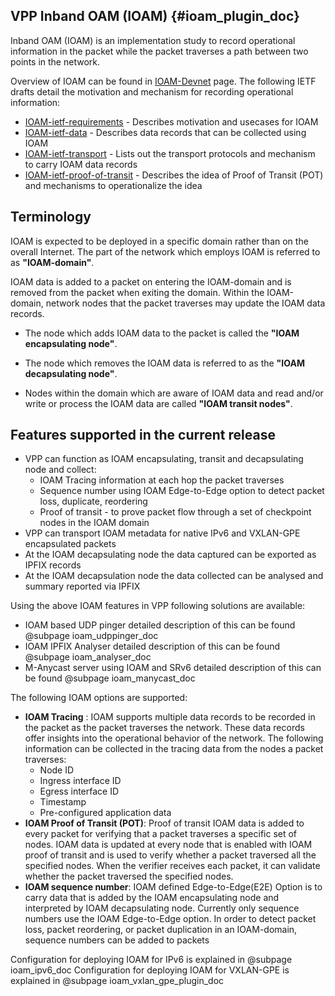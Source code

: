 ## VPP Inband OAM (IOAM)    {#ioam_plugin_doc}

Inband OAM (IOAM) is an implementation study to record operational
information in the packet while the packet traverses a path between
two points in the network.

Overview of IOAM can be found in [IOAM-Devnet] page.
The following IETF drafts detail the motivation and mechanism for
recording operational information:
 - [IOAM-ietf-requirements] - Describes motivation and usecases for IOAM
 - [IOAM-ietf-data] - Describes data records that can be collected using IOAM
 - [IOAM-ietf-transport] - Lists out the transport protocols
 and mechanism to carry IOAM data records
 - [IOAM-ietf-proof-of-transit] - Describes the idea of Proof of Transit (POT)
 and mechanisms to operationalize the idea

## Terminology
IOAM is expected to be deployed in a specific domain rather
than on the overall Internet. The part of the network which employs IOAM
is referred to as **"IOAM-domain"**.
  
IOAM data is added to a packet on entering the IOAM-domain
and is removed from the packet when exiting the domain.
Within the IOAM-domain, network nodes that the packet traverses
may update the IOAM data records.

- The node which adds IOAM data to the packet is called the
**"IOAM encapsulating node"**.

- The node which removes the IOAM data is referred to as the
**"IOAM decapsulating node"**.

- Nodes within the domain which are aware of IOAM data and read
and/or write or process the IOAM data are called
**"IOAM transit nodes"**.

## Features supported in the current release
 
- VPP can function as IOAM encapsulating, transit and decapsulating node and collect:
  - IOAM Tracing information at each hop the packet traverses
  - Sequence number using IOAM Edge-to-Edge option to detect packet loss, duplicate, reordering
  - Proof of transit - to prove packet flow through a set of checkpoint nodes in the IOAM domain
- VPP can transport IOAM metadata for native IPv6 and VXLAN-GPE encapsulated packets
- At the IOAM decapsulating node the data captured can be exported as IPFIX records
- At the IOAM decapsulation node the data collected can be analysed and summary reported via IPFIX

Using the above IOAM features in VPP following solutions are available:
- IOAM based UDP pinger detailed description of this can be found @subpage ioam_udppinger_doc
- IOAM IPFIX Analyser detailed description of this can be found @subpage ioam_analyser_doc
- M-Anycast server using IOAM and SRv6 detailed description of this can be
  found @subpage ioam_manycast_doc


The following IOAM options are supported:

- **IOAM Tracing** : IOAM supports multiple data records to be
recorded in the packet as the packet traverses the network.
These data records offer insights into the operational behavior of the network.
The following information can be collected in the tracing
data from the nodes a packet traverses:
  - Node ID
  - Ingress interface ID
  - Egress interface ID
  - Timestamp
  - Pre-configured application data
- **IOAM Proof of Transit (POT)**: Proof of transit IOAM data is
added to every packet for verifying that a packet traverses a specific
set of nodes.
IOAM data is updated at every node that is enabled with IOAM
proof of transit and is used to verify whether a packet traversed
all the specified nodes. When the verifier receives each packet,
it can validate whether the packet traversed the specified nodes.
- **IOAM sequence number**: IOAM defined Edge-to-Edge(E2E) Option is to carry data 
    that is added by the IOAM encapsulating node and interpreted by IOAM
   decapsulating node. Currently only sequence numbers use the IOAM Edge-to-Edge
   option.  In order to detect packet loss, packet reordering, or packet
   duplication in an IOAM-domain, sequence numbers can be added
   to packets

Configuration for deploying IOAM for IPv6 is explained in @subpage ioam_ipv6_doc
Configuration for deploying IOAM for VXLAN-GPE is explained in @subpage ioam_vxlan_gpe_plugin_doc

    

[IOAM-Devnet]: <https://github.com/ciscodevnet/IOAM>
[IOAM-ietf-requirements]:<https://tools.ietf.org/html/draft-brockners-inband-oam-requirements-03>
[IOAM-ietf-transport]:<https://tools.ietf.org/html/draft-brockners-inband-oam-transport-03>
[IOAM-ietf-data]:<https://tools.ietf.org/html/draft-brockners-inband-oam-data-04>
[IOAM-ietf-proof-of-transit]:<https://tools.ietf.org/html/draft-brockners-proof-of-transit-03>
